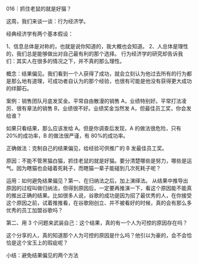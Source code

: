 016｜抓住老鼠的就是好猫？

这周，我们来谈一谈：行为经济学。

经典经济学有两个基本假设：

1、信息总体是对称的，也就是说你知道的，我大概也会知道。
2、人总体是理性的，我们总是能够做出对自己最有利的那个选择。
行为经济学的研究却告诉我们：其实人在很多的情况之下，并不真的那么理性。



概念：结果偏见。我们看到一个人获得了成功，就会立刻认为他过去所有的行为都是那么地有道理，可成功者自认为的那个经验，也很有可能是他没有获得更大成功的绊脚石。

案例：销售团队月底发奖金。平常自由散漫的销售 A，业绩特别好。平常打法凌厉、很有章法的销售 B，业绩很不好。业绩奖金当然发 A，但最佳员工奖，你会发给谁？

如果只看结果，那么应该发给 A。但是你调查后发现，A 的做法很危险，只有 20%的成功率，B 的做法很严谨，有 80%的成功率。

正确做法：克制自己的结果偏见，给经验可供推广的 B 发最佳员工奖。

原因：不能不管黑猫白猫，抓住老鼠的就是好猫。要分清楚哪些是努力，哪些是运气。因为瞎猫也会碰着死耗子，而瞎猫一辈子能碰到几次死耗子呢？

运用：如何避免结果偏见？第一、在归纳法之后，加上演绎法。
从结果中推导出原因的过程叫做归纳法，但得到原因后，一定要再推演一下，看这个原因能不能真的推出正确的结果。比如很多人说，谷歌的成功是因为招了最优秀的人，在你接受这个原因之前，试着推推看，在谷歌刚创立、并不被看好的时候，真的会有那么多优秀的员工加盟谷歌吗？

第二、用 3 个问题来武装自己：这个结果，真的有一个人为可控的原因存在吗？

这个分享的人，真的知道那个人为可控的原因是什么吗？他引以为豪的，会不会恰恰是这个宝玉上的瑕疵呢？

小结：避免结果偏见的两个方法